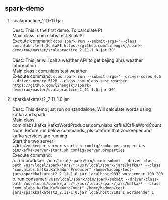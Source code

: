 ## spark-demo

1. scalapractice_2.11-1.0.jar
	
	 Desc: This is the first demo. To calculate PI <br />
	 Main class: com.nlabs.test.ScalaPI <br />
	 Execute command: `dcos spark run --submit-args='--class com.nlabs.test.ScalaPI https://github.com/lihengzkj/spark-demo/raw/master/scalapractice_2.11-1.0.jar 30'`
	 <br /> <br />
	 Desc: This jar will call a weather API to get bejing 3hrs weather information.<br />
	 Main class : com.nlabs.test.weather <br />
	 Execute command: `dcos spark run --submit-args='--driver-cores 0.5 --driver-memory 512M --class com.nlabs.test.weather https://github.com/lihengzkj/spark-demo/raw/master/scalapractice_2.11-1.0.jar 30'`<br />


2. sparkkafkatest2_2.11-1.0.jar

	  Desc: This demo just run on standalone; Will calculate words using kafka and spark <br />
	  Main class: com.nlabs.kafka.KafkaWordProducer;com.nlabs.kafka.KafkaWordCount <br />
	  Note:  Before run below commands, pls confirm that zookeeper and kafka services are running<br />
	  Start the two server:<br />
	        `./bin/zookeeper-server-start.sh config/zookeeper.properties` <br />
	        `bin/kafka-server-start.sh config/server.properties` <br />
	  Execute command: <br />
			a. run producer: `/usr/local/spark/bin/spark-submit --driver-class-path /usr/local/spark/jars/*:/usr/local/spark/jars/kafka/* --class "com.nlabs.kafka.KafkaWordProducer" /home/hadoop/test-jars/sparkkafkatest2_2.11-1.0.jar localhost:9092 wordsender 100 200` <br />
			b. run consumer: `/usr/local/spark/bin/spark-submit --driver-class-path /usr/local/spark/jars/*:/usr/local/spark/jars/kafka/* --class "com.nlabs.kafka.KafkaWordCount" /home/hadoop/test-jars/sparkkafkatest2_2.11-1.0.jar localhost:2181 1 wordsender 1` <br />
